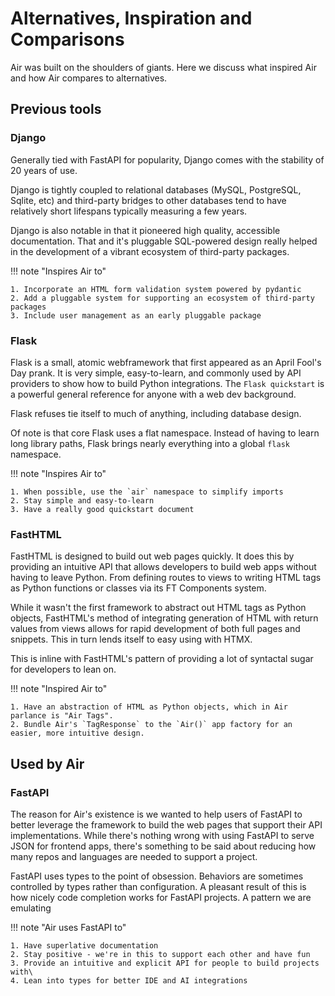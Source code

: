 # Alternatives, Inspiration and Comparisons

Air was built on the shoulders of giants. Here we discuss what inspired Air and how Air compares to alternatives.

## Previous tools

### Django

Generally tied with FastAPI for popularity, Django comes with the stability of 20 years of use. 

Django is tightly coupled to relational databases (MySQL, PostgreSQL, Sqlite, etc) and third-party bridges to other databases tend to have relatively short lifespans typically measuring a few years.

Django is also notable in that it pioneered high quality, accessible documentation. That and it's pluggable SQL-powered design really helped in the development of a vibrant ecosystem of third-party packages.

!!! note "Inspires Air to"

    1. Incorporate an HTML form validation system powered by pydantic
    2. Add a pluggable system for supporting an ecosystem of third-party packages
    3. Include user management as an early pluggable package

### Flask

Flask is a small, atomic webframework that first appeared as an April Fool's Day prank. It is very simple, easy-to-learn, and commonly used by API providers to show how to build Python integrations. The `Flask quickstart` is a powerful general reference for anyone with a web dev background.

Flask refuses tie itself to much of anything, including database design. 

Of note is that core Flask uses a flat namespace. Instead of having to learn long library paths, Flask brings nearly everything into a global `flask` namespace.

!!! note "Inspires Air to"

    1. When possible, use the `air` namespace to simplify imports
    2. Stay simple and easy-to-learn
    3. Have a really good quickstart document



### FastHTML

FastHTML is designed to build out web pages quickly. It does this by providing an intuitive API that allows developers to build web apps without having to leave Python. From defining routes to views to writing HTML tags as Python functions or classes via its FT Components system.

While it wasn't the first framework to abstract out HTML tags as Python objects, FastHTML's method of integrating generation of HTML with return values from views allows for rapid development of both full pages and snippets. This in turn lends itself to easy using with HTMX.

This is inline with FastHTML's pattern of providing a lot of syntactal sugar for developers to lean on.

!!! note "Inspired Air to"

    1. Have an abstraction of HTML as Python objects, which in Air parlance is "Air Tags".
    2. Bundle Air's `TagResponse` to the `Air()` app factory for an easier, more intuitive design.


## Used by Air

### FastAPI

The reason for Air's existence is we wanted to help users of FastAPI to better leverage the framework to build the web pages that support their API implementations. While there's nothing wrong with using FastAPI to serve JSON for frontend apps, there's something to be said about reducing how many repos and languages are needed to support a project.

FastAPI uses types to the point of obsession. Behaviors are sometimes controlled by types rather than configuration. A pleasant result of this is how nicely code completion works for FastAPI projects. A pattern we are emulating



!!! note "Air uses FastAPI to"

    1. Have superlative documentation
    2. Stay positive - we're in this to support each other and have fun    
    3. Provide an intuitive and explicit API for people to build projects with\
    4. Lean into types for better IDE and AI integrations
